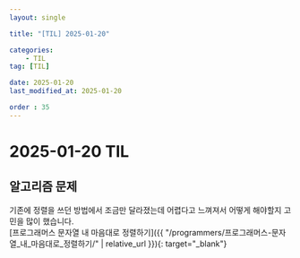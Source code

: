 ```yaml
---
layout: single

title: "[TIL] 2025-01-20"

categories:
    - TIL
tag: [TIL]

date: 2025-01-20
last_modified_at: 2025-01-20

order : 35
---
```


# 2025-01-20 TIL

## 알고리즘 문제

기존에 정렬을 쓰던 방법에서 조금만 달라졌는데 어렵다고 느껴져서 어떻게 해야할지 고민을 많이 했습니다.  
[프로그래머스 문자열 내 마음대로 정렬하기]({{ "/programmers/프로그래머스-문자열_내_마음대로_정렬하기/" | relative_url }}){: target="_blank"}